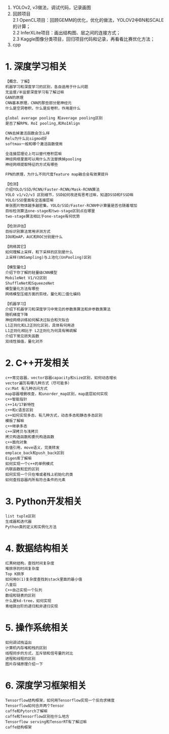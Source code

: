 

1. YOLOv2, v3做法，调试代码，记录画图  
2. 回顾项目  
  2.1 OpenCL项目：回顾GEMM的优化，优化的做法，YOLOV2中BN和SCALE的计算；  
  2.2 InferXLite项目：画出结构图、层之间的连接方式；  
  2.3 Kaggle图像分类项目，回归项目代码和记录，再看看比赛优化方法；  
3. cpp  

# 1. 深度学习相关

    【概念、了解】  
    机器学习和深度学习的区别，各自适用于什么问题  
    无监督/半监督深度学习有了解过嘛  
    GAN的原理  
    CNN基本原理，CNN的那些部分是神经元  
    什么是空洞卷积，什么是反卷积，作用是什么  
    
    global average pooling 和average pooling区别  
    是否了解RPN，RoI pooling,和RoIAlign  
      
    CNN去掉激活函数会怎么样  
    Relu为什么比sigmod好  
    softmax一般和哪个激活函数使用  
    
    全连接层理论上可以替代卷积层嘛  
    神经网络里面可以用什么方法替换掉pooling  
    神经网络提取特征的方式有哪些  
    
    FPN的原理，为什么不同尺度feature map融合会有效果提升  
    
    【检测】  
    介绍YOLO/SSD/RCNN/Faster-RCNN/Mask-RCNN算法  
    YOLO v1/v2/v3 区别细节，SSD如何改进有思考过嘛，知道DSSD和FSSD嘛  
    YOLO/SSD里面有全连接层嘛  
    单张图片物体越多越密集，YOLO/SSD/Faster-RCNN中计算量是否也随着增加  
    目标检测算法one-stage和two-stage区别点在哪里  
    two-stage算法相比于one-stage有何优势  
    
    【检测评估】  
    目标识别算法常用评测方式  
    IOU和mAP，AUC和ROC分别是什么  
    
    【网络其它】  
    如何理解上采样，和下采样的区别是什么   
    上采样(UNSampling)与上池化(UnPooling)区别  
     
    【模型量化】  
    介绍下你了解的轻量级CNN模型  
    MobileNet V1/V2区别  
    ShuffleNet和SqueezeNet  
    模型量化方法有哪些  
    网络模型压缩方面的剪枝，量化和二值化编码  
 
    【机器学习】  
    介绍下机器学习和深度学习中常见的参数类算法和非参数类算法  
    随机梯度下降  
    神经网络训练如何解决过拟合和欠拟合    
    L1正则化和L2正则化区别，具体有何用途  
    L1正则化相比于 L2正则化为何具有稀疏解  
    介绍下常见损失函数  
    双线性插值，量化对齐  
      
# 2. C++开发相关

    c++常见容器，vector容器capacity和size区别，如何动态增长  
    vector遍历有哪几种方式（尽可能多）   
    cv:Mat 有几种访问方式   
    map容器增删改查，和unorder_map区别，map底层如何实现  
    c++智能指针   
    c++14/17新特性  
    c++和c语言区别  
    c++如何实现多态，有几种方式，动态多态和静态多态区别   
    模板了解嘛  
    c++继承多态   
    c++深拷贝与浅拷贝    
    拷贝构造函数和委托构造函数  
    c++面向对象   
    右值引用，move语义，完美转发  
    emplace_back和push_back区别    
    Eigen库了解嘛  
    如何实现一个c++的单例模式  
    内联函数和宏的区别   
    如何实现一个只在堆或者栈上初始化的类  
    如何查找容器内所有符合条件的元素  
    
# 3. Python开发相关  
    list tuple区别  
    生成器和迭代器   
    Python类的定义和实例化方法  
    
# 4. 数据结构相关   
    红黑树结构，查找时间复杂度    
    堆排序的时间复杂度   
    Top K排序   
    如何用O(1)复杂度查找到stack里面的最小值   
    八皇后   
    C++自己实现一个队列   
    数组和链表的区别   
    什么是kd-tree，如何实现   
    青蛙跳台阶的递归和非递归实现  
    
# 5. 操作系统相关    
    如何调试栈溢出   
    计算机内存堆和栈的区别   
    线程同步的方式，互斥锁和信号量的对比   
    进程和线程的区别   
    图片存储原理介绍一下   
    
# 6. 深度学习框架相关   
    Tensorflow结构框架，如何用Tensorflow实现一个反向求梯度   
    Tensorflow如何合并两个Tensor   
    caffe和Pytorch了解嘛   
    caffe和Tensorflow区别在什么地方  
    Tensorflow serving和TensorRT有了解过嘛      
    caffe结构框架    

